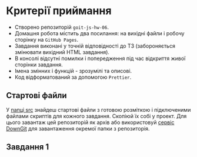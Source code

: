 # Критерії приймання

- Створено репозиторій `goit-js-hw-06`.
- Домашня робота містить два посилання: на вихідні файли і робочу сторінку на
  `GitHub Pages`.
- Завдання виконані у точній відповідності до ТЗ (забороняється змінювати
  вихідний HTML завдання).
- В консолі відсутні помилки і попередження під час відкриття живої сторінки
  завдання.
- Імена змінних і функцій - зрозумілі та описові.
- Код відформатований за допомогою `Prettier`.

## Стартові файли

У [папці src](./src) знайдеш стартові файли з готовою розміткою і підключеними
файлами скриптів для кожного завдання. Скопіюй їх собі у проект. Для цього
завантаж цей репозиторій як архів або використовуй
[сервіс DownGit](https://downgit.github.io/) для завантаження окремої папки з
репозиторія.

## Завдання 1
